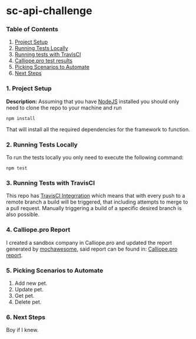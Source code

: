 # sc-api-challenge

### Table of Contents

1. [Project Setup](#1-project-setup)
1. [Running Tests Locally](#2-running-tests-locally)
1. [Running tests with TravisCI](#3-runing-tests-with-travis-ci)
1. [Calliope.pro test results](#4-calliope.pro-test-results)
1. [Picking Scenarios to Automate](#5-picking-scenarios-to-automate)
1. [Next Steps](#6-next-steps)

### 1. Project Setup

**Description:** Assuming that you have [NodeJS](https://nodejs.org/es/download/package-manager/) installed you should only need to clone the repo to your machine and run

    
    npm install
    

That will install all the required dependencies for the framework to function.

### 2. Running Tests Locally

To run the tests locally you only need to execute the following command: 

    
    npm test
    

### 3. Running Tests with TravisCI
This repo has [TravisCI Integrration](https://app.travis-ci.com/github/cmpinzonh/sc-api-challenge) which means that with every push to a remote branch a build will be triggered, that including attempts to merge to a pull request. Manually triggering a build of a specific desired branch is also possible.

### 4. Calliope.pro Report
I created a sandbox company in Calliope.pro and updated the report generated by [mochawesome](https://www.npmjs.com/package/mochawesome), said report can be found in: [Calliope.pro report](https://www.youtube.com/watch?v=dQw4w9WgXcQ&ab_channel=RickAstley).

### 5. Picking Scenarios to Automate
1. Add new pet.
1. Update pet.
1. Get pet.
1. Delete pet.

### 6. Next Steps
Boy if I knew.
